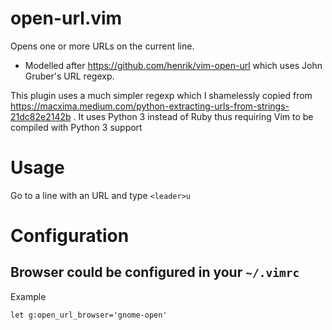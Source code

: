 # open-url.vim

Opens one or more URLs on the current line.

- Modelled after https://github.com/henrik/vim-open-url which uses John Gruber's URL regexp.

This plugin uses a much simpler regexp which I shamelessly copied from
https://macxima.medium.com/python-extracting-urls-from-strings-21dc82e2142b .
It uses Python 3 instead of Ruby thus requiring Vim to be compiled with Python 3 support

# Usage

Go to a line with an URL and type `<leader>u`

# Configuration

## Browser could be configured in your `~/.vimrc`


Example

```
let g:open_url_browser='gnome-open'
```
